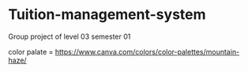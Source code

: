 # Tuition-management-system
Group project of level 03 semester 01


color palate  = https://www.canva.com/colors/color-palettes/mountain-haze/
